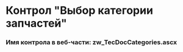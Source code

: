 ﻿---
description: 2.4.11.1
---
# Контрол "Выбор категории запчастей"
### Имя контрола в веб-части: zw_TecDocCategories.ascx

